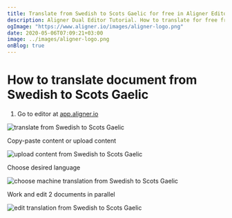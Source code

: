 ```yaml
---
title: Translate from Swedish to Scots Gaelic for free in Aligner Editor
description: Aligner Dual Editor Tutorial. How to translate for free from Swedish to Scots Gaelic. Aligner is multilingual document management platform. 
ogImage: "https://www.aligner.io/images/aligner-logo.png"
date: 2020-05-06T07:09:21+03:00
image: ../images/aligner-logo.png
onBlog: true
---
```


# How to translate document from Swedish to Scots Gaelic

1. Go to editor at [app.aligner.io](https://app.aligner.io "Aligner App web page")

![translate from Swedish to Scots Gaelic](../aligner-blank-editor.png "translate from Swedish to Scots Gaelic")

Copy-paste content or upload content

![upload content from Swedish to Scots Gaelic](../aligner-uploaded-document.png "upload content from Swedish to Scots Gaelic")

Choose desired language

![choose machine translation from Swedish to Scots Gaelic](../aligner-language-dropdown.png "choose machine translation from Swedish to Scots Gaelic")

Work and edit 2 documents in parallel

![edit translation from Swedish to Scots Gaelic](../aligner-double-sitded-editor.png "edit translation from Swedish to Scots Gaelic")

